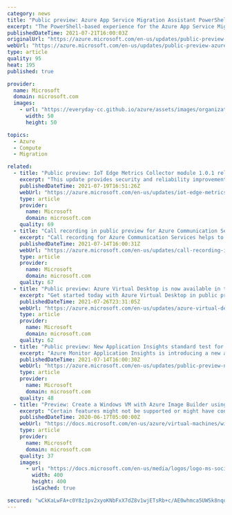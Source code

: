 ```yaml
---
category: news
title: "Public preview: Azure App Service Migration Assistant PowerShell-based experience "
excerpt: "The PowerShell-based experience for the Azure App Service Migration Assistant is now in public preview."
publishedDateTime: 2021-07-21T16:00:03Z
originalUrl: "https://azure.microsoft.com/en-us/updates/public-preview-azure-app-service-migration-assistant-powershellbased-experience/"
webUrl: "https://azure.microsoft.com/en-us/updates/public-preview-azure-app-service-migration-assistant-powershellbased-experience/"
type: article
quality: 95
heat: 195
published: true

provider:
  name: Microsoft
  domain: microsoft.com
  images:
    - url: "https://everyday-cc.github.io/azure/assets/images/organizations/microsoft.com-50x50.jpg"
      width: 50
      height: 50

topics:
  - Azure
  - Compute
  - Migration

related:
  - title: "Public preview: IoT Edge Metrics Collector module 1.0.1 release"
    excerpt: "This update provides security and reliability improvements, and support for government and regional clouds."
    publishedDateTime: 2021-07-19T16:51:26Z
    webUrl: "https://azure.microsoft.com/en-us/updates/iot-edge-metrics-collector-module-101-release/"
    type: article
    provider:
      name: Microsoft
      domain: microsoft.com
    quality: 69
  - title: "Call recording in public preview for Azure Communication Services "
    excerpt: "Call recording for Azure Communication Services helps to simplify and improve the recording process during calls. "
    publishedDateTime: 2021-07-14T16:00:31Z
    webUrl: "https://azure.microsoft.com/en-us/updates/call-recording-in-public-preview-for-azure-communication-services/"
    type: article
    provider:
      name: Microsoft
      domain: microsoft.com
    quality: 67
  - title: "Public preview: Azure Virtual Desktop is now available in the Azure China cloud "
    excerpt: "Get started today with Azure Virtual Desktop in public preview in Azure China cloud. Deploy and scale Windows desktops and apps on Azure in minutes."
    publishedDateTime: 2021-07-26T23:31:05Z
    webUrl: "https://azure.microsoft.com/en-us/updates/azure-virtual-desktop-is-now-available-in-the-azure-china-cloud-in-preview/"
    type: article
    provider:
      name: Microsoft
      domain: microsoft.com
    quality: 62
  - title: "Public preview: New Application Insights standard test for synthetic monitoring"
    excerpt: "Azure Monitor Application Insights is introducing a new availability test to handle most of your single request test scenarios."
    publishedDateTime: 2021-07-14T16:00:30Z
    webUrl: "https://azure.microsoft.com/en-us/updates/public-preview-new-application-insights-standard-test-for-synthetic-monitoring/"
    type: article
    provider:
      name: Microsoft
      domain: microsoft.com
    quality: 48
  - title: "Preview: Create a Windows VM with Azure Image Builder using PowerShell"
    excerpt: "Certain features might not be supported or might have constrained capabilities. For more information, see Supplemental Terms of Use for Microsoft Azure Previews. If you don't have an Azure subscription, create a free account before you begin. If you choose ..."
    publishedDateTime: 2020-06-17T05:00:00Z
    webUrl: "https://docs.microsoft.com/en-us/azure/virtual-machines/windows/image-builder-powershell"
    type: article
    provider:
      name: Microsoft
      domain: microsoft.com
    quality: 37
    images:
      - url: "https://docs.microsoft.com/en-us/media/logos/logo-ms-social.png"
        width: 400
        height: 400
        isCached: true

secured: "wCkKaLwFA+c0Y8z1pv2xyoKNbFxX7dZ8v1wjETsRb+c/AE0whmca5UWSk8nqq96kBmf9ENpFPEV5PmYDEeg87m3lkfg8nm3DcF16kY8zMzqPs3EP8WFChH7EA0ig5jsTJPom7XgdSLxu+s0TySW4jPz08ZMLE4FeIEJsSTYQezx/YMHREiJyi+mMGDLL4Duh+8/475kKajYSybrsMJHc0KAo3x2uak2PVIqeMoQWS+mVLWv3llt4WeqfqWgZR5GMY8AzKsIbLtczkeIj1mAKXudnHAKgiXFDvJTwIgNNNfSDePZ6Va7a+boYNWDF/kFQR8r8D9yIvukOMLywiDjpXxyhTZBqvz/CZbPb8qtdGoQ=;sI9pyNb7/1VtligH2vNjVA=="
---
```


